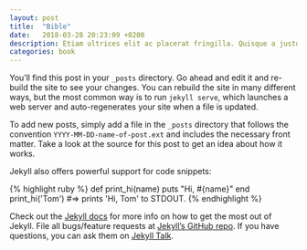 ```yaml
---
layout: post
title:  "Bible"
date:   2018-03-28 20:23:09 +0200
description: Etiam ultrices elit ac placerat fringilla. Quisque a justo lobortis, pharetra metus vitae, pharetra sapien. Nulla fermentum gravida lacus, sit amet sagittis dui maximus sit amet. Aenean auctor nulla eget dolor sagittis, ac rutrum justo laoreet. Sed quis turpis sit amet odio laoreet posuere. In fermentum a velit eget aliquet. Curabitur tempus scelerisque finibus. Ut mi tellus, porta vitae consequat ullamcorper, volutpat ut nulla. Sed augue purus, faucibus sed commodo sed, laoreet quis nulla.
categories: book
---
```

You’ll find this post in your `_posts` directory. Go ahead and edit it and re-build the site to see your changes. You can rebuild the site in many different ways, but the most common way is to run `jekyll serve`, which launches a web server and auto-regenerates your site when a file is updated.

To add new posts, simply add a file in the `_posts` directory that follows the convention `YYYY-MM-DD-name-of-post.ext` and includes the necessary front matter. Take a look at the source for this post to get an idea about how it works.

Jekyll also offers powerful support for code snippets:

{% highlight ruby %}
def print_hi(name)
  puts "Hi, #{name}"
end
print_hi('Tom')
#=> prints 'Hi, Tom' to STDOUT.
{% endhighlight %}

Check out the [Jekyll docs][jekyll-docs] for more info on how to get the most out of Jekyll. File all bugs/feature requests at [Jekyll’s GitHub repo][jekyll-gh]. If you have questions, you can ask them on [Jekyll Talk][jekyll-talk].

[jekyll-docs]: https://jekyllrb.com/docs/home
[jekyll-gh]:   https://github.com/jekyll/jekyll
[jekyll-talk]: https://talk.jekyllrb.com/

